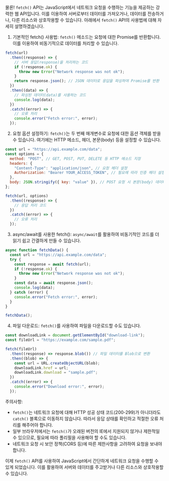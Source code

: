 물론! `fetch()` API는 JavaScript에서 네트워크 요청을 수행하는 기능을 제공하는 강력한 웹 API입니다. 이를 이용하여 서버로부터 데이터를 가져오거나, 데이터를 전송하거나, 다른 리소스와 상호작용할 수 있습니다. 아래에서 `fetch()` API의 사용법에 대해 자세히 설명하겠습니다.

1. 기본적인 fetch() 사용법:
   `fetch()` 메소드는 요청에 대한 Promise를 반환합니다. 이를 이용하여 비동기적으로 데이터를 처리할 수 있습니다.

```javascript
fetch(url)
  .then((response) => {
    // 서버 응답(response)을 처리하는 코드
    if (!response.ok) {
      throw new Error("Network response was not ok");
    }
    return response.json(); // JSON 데이터로 응답을 파싱하여 Promise를 반환
  })
  .then((data) => {
    // 파싱된 데이터(data)를 사용하는 코드
    console.log(data);
  })
  .catch((error) => {
    // 오류 처리
    console.error("Fetch error:", error);
  });
```

2. 요청 옵션 설정하기:
   `fetch()`는 두 번째 매개변수로 요청에 대한 옵션 객체를 받을 수 있습니다. 여기에는 HTTP 메소드, 헤더, 본문(body) 등을 설정할 수 있습니다.

```javascript
const url = "https://api.example.com/data";
const options = {
  method: "POST", // GET, POST, PUT, DELETE 등 HTTP 메소드 지정
  headers: {
    "Content-Type": "application/json", // 요청 헤더 설정
    Authorization: "Bearer YOUR_ACCESS_TOKEN", // 필요에 따라 인증 헤더 설정
  },
  body: JSON.stringify({ key: "value" }), // POST 요청 시 본문(body) 데이터를 JSON 형식으로 설정
};

fetch(url, options)
  .then((response) => {
    // 응답 처리 코드
  })
  .catch((error) => {
    // 오류 처리
  });
```

3. async/await를 사용한 fetch():
   `async/await`를 활용하여 비동기적인 코드를 더 읽기 쉽고 간결하게 만들 수 있습니다.

```javascript
async function fetchData() {
  const url = "https://api.example.com/data";
  try {
    const response = await fetch(url);
    if (!response.ok) {
      throw new Error("Network response was not ok");
    }
    const data = await response.json();
    console.log(data);
  } catch (error) {
    console.error("Fetch error:", error);
  }
}

fetchData();
```

4. 파일 다운로드:
   `fetch()`를 사용하여 파일을 다운로드할 수도 있습니다.

```javascript
const downloadLink = document.getElementById("download-link");
const fileUrl = "https://example.com/sample.pdf";

fetch(fileUrl)
  .then((response) => response.blob()) // 파일 데이터를 Blob으로 변환
  .then((blob) => {
    const url = URL.createObjectURL(blob);
    downloadLink.href = url;
    downloadLink.download = "sample.pdf";
  })
  .catch((error) => {
    console.error("Download error:", error);
  });
```

주의사항:

- `fetch()`는 네트워크 요청에 대해 HTTP 성공 상태 코드(200-299)가 아니더라도 `catch()` 블록으로 이동하지 않습니다. 따라서 응답 상태를 확인하고 적절한 오류 처리를 해주어야 합니다.
- 일부 브라우저에서는 `fetch()`가 오래된 버전의 IE에서 지원되지 않거나 제한적일 수 있으므로, 필요에 따라 폴리필을 사용해야 할 수도 있습니다.
- 네트워크 요청 시 보안 정책(CORS 등)에 따른 제한사항을 고려하여 요청을 보내야 합니다.

이제 `fetch()` API를 사용하여 JavaScript에서 간단하게 네트워크 요청을 수행할 수 있게 되었습니다. 이를 활용하여 서버와 데이터를 주고받거나 다른 리소스와 상호작용할 수 있습니다.
